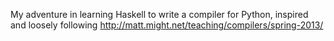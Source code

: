 My adventure in learning Haskell to write a compiler for Python, inspired and loosely following http://matt.might.net/teaching/compilers/spring-2013/ 